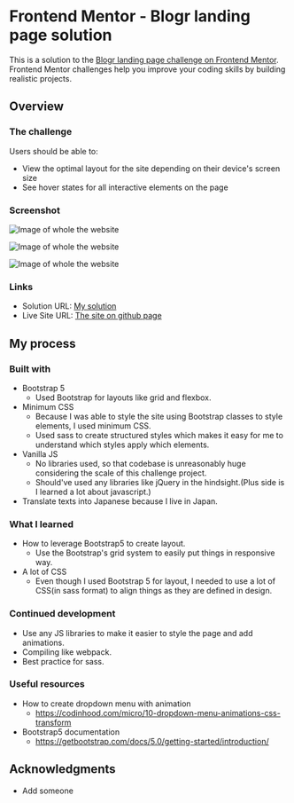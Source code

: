 # Frontend Mentor - Blogr landing page solution

This is a solution to the [Blogr landing page challenge on Frontend Mentor](https://www.frontendmentor.io/challenges/blogr-landing-page-EX2RLAApP). Frontend Mentor challenges help you improve your coding skills by building realistic projects.

## Overview

### The challenge

Users should be able to:

- View the optimal layout for the site depending on their device's screen size
- See hover states for all interactive elements on the page

### Screenshot

![Image of whole the website](images/screenshots/whole.png)

![Image of whole the website](images/screenshots/whole_sp.png)

![Image of whole the website](images/screenshots/hamburger.png)

### Links

- Solution URL: [My solution](https://github.com/Junya-Takaesu/FrontendMentorBlogr)
- Live Site URL: [The site on github page](https://junya-takaesu.github.io/FrontendMentorBlogr/)

## My process

### Built with

- Bootstrap 5
  - Used Bootstrap for layouts like grid and flexbox.
- Minimum CSS
  - Because I was able to style the site using Bootstrap classes to style elements, I used minimum CSS.
  - Used sass to create structured styles which makes it easy for me to understand which styles apply which elements.
- Vanilla JS
  - No libraries used, so that codebase is unreasonably huge considering the scale of this challenge project.
  - Should've used any libraries like jQuery in the hindsight.(Plus side is I learned a lot about javascript.)
- Translate texts into Japanese because I live in Japan.

### What I learned
- How to leverage Bootstrap5 to create layout.
  - Use the Bootstrap's grid system to easily put things in responsive way.
- A lot of CSS
  - Even though I used Bootstrap 5 for layout, I needed to use a lot of CSS(in sass format) to align things as they are defined in design.

### Continued development

- Use any JS libraries to make it easier to style the page and add animations.
- Compiling like webpack.
- Best practice for sass.

### Useful resources

- How to create dropdown menu with animation
  - https://codinhood.com/micro/10-dropdown-menu-animations-css-transform
- Bootstrap5 documentation
  - https://getbootstrap.com/docs/5.0/getting-started/introduction/
## Acknowledgments

- Add someone
